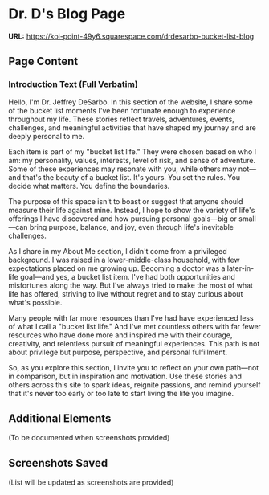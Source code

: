 # Dr. D's Blog Page

**URL:** https://koi-point-49y6.squarespace.com/drdesarbo-bucket-list-blog

## Page Content

### Introduction Text (Full Verbatim)

Hello, I'm Dr. Jeffrey DeSarbo. In this section of the website, I share some of the bucket list moments I've been fortunate enough to experience throughout my life. These stories reflect travels, adventures, events, challenges, and meaningful activities that have shaped my journey and are deeply personal to me.

Each item is part of my "bucket list life." They were chosen based on who I am: my personality, values, interests, level of risk, and sense of adventure. Some of these experiences may resonate with you, while others may not—and that's the beauty of a bucket list. It's yours. You set the rules. You decide what matters. You define the boundaries.

The purpose of this space isn't to boast or suggest that anyone should measure their life against mine. Instead, I hope to show the variety of life's offerings I have discovered and how pursuing personal goals—big or small—can bring purpose, balance, and joy, even through life's inevitable challenges.

As I share in my About Me section, I didn't come from a privileged background. I was raised in a lower-middle-class household, with few expectations placed on me growing up. Becoming a doctor was a later-in-life goal—and yes, a bucket list item. I've had both opportunities and misfortunes along the way. But I've always tried to make the most of what life has offered, striving to live without regret and to stay curious about what's possible.

Many people with far more resources than I've had have experienced less of what I call a "bucket list life." And I've met countless others with far fewer resources who have done more and inspired me with their courage, creativity, and relentless pursuit of meaningful experiences. This path is not about privilege but purpose, perspective, and personal fulfillment.

So, as you explore this section, I invite you to reflect on your own path—not in comparison, but in inspiration and motivation. Use these stories and others across this site to spark ideas, reignite passions, and remind yourself that it's never too early or too late to start living the life you imagine.

## Additional Elements
(To be documented when screenshots provided)

## Screenshots Saved
(List will be updated as screenshots are provided)
